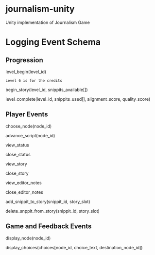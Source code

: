 # journalism-unity
Unity implementation of Journalism Game

# Logging Event Schema

## Progression

level_begin(level_id)

    Level 6 is for the credits

begin_story(level_id, snippits_available[])

level_complete(level_id, snippits_used[], alignment_score, quality_score)

## Player Events

choose_node(node_id)

advance_script(node_id)

view_status

close_status

view_story

close_story

view_editor_notes

close_editor_notes

add_snippit_to_story(snippit_id, story_slot)

delete_snppit_from_story(snippit_id, story_slot)

## Game and Feedback Events

display_node(node_id)

display_choices(choices[node_id, choice_text, destination_node_id])
